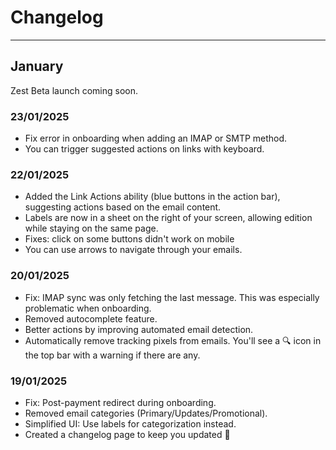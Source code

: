 # Changelog


---
## January

Zest Beta launch coming soon.

### 23/01/2025
- Fix error in onboarding when adding an IMAP or SMTP method.
- You can trigger suggested actions on links with keyboard.


### 22/01/2025
- Added the Link Actions ability (blue buttons in the action bar), suggesting actions based on the email content.
- Labels are now in a sheet on the right of your screen, allowing edition while staying on the same page.
- Fixes: click on some buttons didn't work on mobile
- You can use arrows to navigate through your emails.


### 20/01/2025
- Fix: IMAP sync was only fetching the last message. This was especially problematic when onboarding.
- Removed autocomplete feature.
- Better actions by improving automated email detection.
- Automatically remove tracking pixels from emails. You'll see a 🔍 icon in the top bar with a warning if there are any.


### 19/01/2025
- Fix: Post-payment redirect during onboarding.
- Removed email categories (Primary/Updates/Promotional).
- Simplified UI: Use labels for categorization instead.
- Created a changelog page to keep you updated 👀
